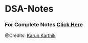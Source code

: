 # DSA-Notes

### For Complete Notes [Click Here](#)

@Credits: [Karun Karthik](https://www.linkedin.com/in/karun-karthik/)
